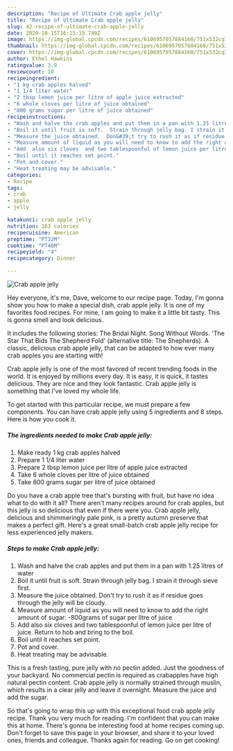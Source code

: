 ```yaml
---
description: "Recipe of Ultimate Crab apple jelly"
title: "Recipe of Ultimate Crab apple jelly"
slug: 42-recipe-of-ultimate-crab-apple-jelly
date: 2020-10-15T16:15:19.740Z
image: https://img-global.cpcdn.com/recipes/6106957057884160/751x532cq70/crab-apple-jelly-recipe-main-photo.jpg
thumbnail: https://img-global.cpcdn.com/recipes/6106957057884160/751x532cq70/crab-apple-jelly-recipe-main-photo.jpg
cover: https://img-global.cpcdn.com/recipes/6106957057884160/751x532cq70/crab-apple-jelly-recipe-main-photo.jpg
author: Ethel Hawkins
ratingvalue: 3.9
reviewcount: 10
recipeingredient:
- "1 kg crab apples halved"
- "1 1/4 liter water"
- "2 tbsp lemon juice per litre of apple juice extracted"
- "6 whole cloves per litre of juice obtained"
- "800 grams sugar per litre of juice obtained"
recipeinstructions:
- "Wash and halve the crab apples and put them in a pan with 1.25 litres of water"
- "Boil it until fruit is soft.  Strain through jelly bag. I strain it through sieve first."
- "Measure the juice obtained.  Don&#39;t try to rush it as if residue goes through the jelly will be cloudy."
- "Measure amount of liquid as you will need to know to add the right amount of sugar: -800grams of sugar per litre of juice"
- "Add  also six cloves  and two tablespoonful of lemon juice per litre of juice. Return to hob and bring to the boil."
- "Boil until it reaches set point."
- "Pot and cover."
- "Heat treating may be advisable."
categories:
- Recipe
tags:
- crab
- apple
- jelly

katakunci: crab apple jelly 
nutrition: 163 calories
recipecuisine: American
preptime: "PT32M"
cooktime: "PT46M"
recipeyield: "4"
recipecategory: Dinner

---
```



![Crab apple jelly](https://img-global.cpcdn.com/recipes/6106957057884160/751x532cq70/crab-apple-jelly-recipe-main-photo.jpg)

Hey everyone, it's me, Dave, welcome to our recipe page. Today, I'm gonna show you how to make a special dish, crab apple jelly. It is one of my favorites food recipes. For mine, I am going to make it a little bit tasty. This is gonna smell and look delicious.

It includes the following stories: The Bridal Night. Song Without Words. &#39;The Star That Bids The Shepherd Fold&#39; (alternative title: The Shepherds). A classic, delicious crab apple jelly, that can be adapted to how ever many crab apples you are starting with!

Crab apple jelly is one of the most favored of recent trending foods in the world. It is enjoyed by millions every day. It is easy, it is quick, it tastes delicious. They are nice and they look fantastic. Crab apple jelly is something that I've loved my whole life.


To get started with this particular recipe, we must prepare a few components. You can have crab apple jelly using 5 ingredients and 8 steps. Here is how you cook it.

<!--inarticleads1-->

##### The ingredients needed to make Crab apple jelly:

1. Make ready 1 kg crab apples halved
1. Prepare 1 1/4 liter water
1. Prepare 2 tbsp lemon juice per litre of apple juice extracted
1. Take 6 whole cloves per litre of juice obtained
1. Take 800 grams sugar per litre of juice obtained


Do you have a crab apple tree that&#39;s bursting with fruit, but have no idea what to do with it all? There aren&#39;t many recipes around for crab apples, but this jelly is so delicious that even if there were you. Crab apple jelly, delicious and shimmeringly pale pink, is a pretty autumn preserve that makes a perfect gift. Here&#39;s a great small-batch crab apple jelly recipe for less experienced jelly makers. 

<!--inarticleads2-->

##### Steps to make Crab apple jelly:

1. Wash and halve the crab apples and put them in a pan with 1.25 litres of water
1. Boil it until fruit is soft.  Strain through jelly bag. I strain it through sieve first.
1. Measure the juice obtained.  Don&#39;t try to rush it as if residue goes through the jelly will be cloudy.
1. Measure amount of liquid as you will need to know to add the right amount of sugar: -800grams of sugar per litre of juice
1. Add  also six cloves  and two tablespoonful of lemon juice per litre of juice. Return to hob and bring to the boil.
1. Boil until it reaches set point.
1. Pot and cover.
1. Heat treating may be advisable.


This is a fresh tasting, pure jelly with no pectin added. Just the goodness of your backyard. No commercial pectin is required as crabapples have high natural pectin content. Crab apple jelly is normally strained through muslin, which results in a clear jelly and leave it overnight. Measure the juice and add the sugar. 

So that's going to wrap this up with this exceptional food crab apple jelly recipe. Thank you very much for reading. I'm confident that you can make this at home. There's gonna be interesting food at home recipes coming up. Don't forget to save this page in your browser, and share it to your loved ones, friends and colleague. Thanks again for reading. Go on get cooking!
